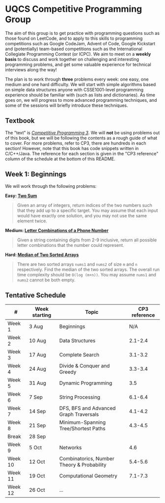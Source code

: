 # UQCS Competitive Programming Group

The aim of this group is to get practice with programming questions such as those found on LeetCode, and to apply to this skills to programming competitions such as Google CodeJam, Advent of Code, Google Kickstart and (potentially) team-based competitions such as the International Collegiate Programming Contest (or ICPC). We aim to meet on a **weekly basis** to discuss and work together on challenging and interesting programming problems, and get some valuable experience for technical interviews along the way!

The plan is to work through **three** problems every week: one easy, one medium and one hard difficulty. We will start with simple algorithms based on simple data structures anyone with CSSE1001-level programming experience should be familiar with (such as lists and dictionaries). As time goes on, we will progress to more advanced programming techniques, and some of the sessions will briefly introduce these techniques.

## Textbook

The "text" is [_Competitive Programming 3_](http://www.sso.sy/sites/default/files/competitive%20programming%203_1.pdf). We will **not** be using problems out of this book, but we will be following the contents as a rough guide of what to cover. For more problems, refer to CP3, there are hundreds in each section! However, note that this book has code snippets written in C/C++/Java. The reference for each section is given in the "CP3 reference" column of the schedule at the bottom of this README.

## Week 1: Beginnings

We will work through the following problems:

**Easy: [Two Sum](https://leetcode.com/problems/two-sum/)**

> Given an array of integers, return indices of the two numbers such that they add up to a specific target. You may assume that each input would have exactly one solution, and you may not use the same element twice.

**Medium: [Letter Combinations of a Phone Number](https://leetcode.com/problems/letter-combinations-of-a-phone-number/)**

> Given a string containing digits from 2-9 inclusive, return all possible letter combinations that the number could represent.

**Hard: [Median of Two Sorted Arrays](https://leetcode.com/problems/median-of-two-sorted-arrays/)**

> There are two sorted arrays `nums1` and `nums2` of size `m` and `n` respectively. Find the median of the two sorted arrays. The overall run time complexity should be `O(log (m+n))`. You may assume `nums1` and `nums2` cannot be both empty.

## Tentative Schedule

| #       | Week starting | Topic                                      | CP3 reference |
|---------|---------------|--------------------------------------------|---------------|
| Week 1  |         3 Aug | Beginnings                                 | N/A           |
| Week 2  |        10 Aug | Data Structures                            | 2.1-2.4       |
| Week 3  |        17 Aug | Complete Search                            | 3.1-3.2       |
| Week 4  |        24 Aug | Divide & Conquer and Greedy                | 3.3-3.4       |
| Week 5  |        31 Aug | Dynamic Programming                        | 3.5           |
| Week 6  |         7 Sep | String Processing                          | 6.1-6.4       |
| Week 7  |        14 Sep | DFS, BFS and Advanced Graph Traversals     | 4.1-4.2       |
| Week 8  |        21 Sep | Minimum-Spanning Tree/Shortest Paths       | 4.3-4.5       |
| Break   |        28 Sep |                                            |               |
| Week 9  |         5 Oct | Networks                                   | 4.6           |
| Week 10 |        12 Oct | Combinatorics, Number Theory & Probability | 5.4-5.6       |
| Week 11 |        19 Oct | Computational Geometry                     | 7.1-7.3       |
| Week 12 |        26 Oct | ...                                        |               |
